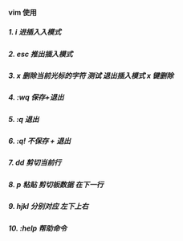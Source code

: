 #### vim 使用
##### 1. i 进插入入模式
##### 2. esc 推出插入模式
##### 3. x 删除当前光标的字符 测试 退出插入模式 x 键删除
##### 4. :wq 保存+退出
##### 5. :q 退出
##### 6. :q! 不保存 + 退出
##### 7. dd 剪切当前行 
##### 8. p 粘贴 剪切板数据 在下一行
##### 9. hjkl 分别对应 左下上右
##### 10. :help 帮助命令
